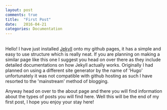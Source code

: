 ```yaml
---
layout: post
comments: true
title:  "First Post"
date:   2016-04-21
categories: Documentation
---
```

<br>
Hello! I have just installed <a target="_blank" href="https://jekyllrb.com/">Jekyll</a> onto my github pages, it has a simple and easy to use structure which is really neat. If you are planning on making a similar page like this one I suggest you head on over there as they include detailed documentations on how Jekyll actually works. Originally I had planned on using a different site generator by the name of 'Hugo' unfortunately it was not compatible with github hosting as such I have resorted to the 'mainstream' method of blogging.

Anyway head on over to the about page and there you will find information about the types of posts you will find here. Well this will be the end of my first post, I hope you enjoy your stay here!
